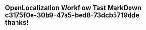 <properties
ms.topic="hero-topic"
ms.test1="hero-topic"
ms.test2="test"/>

## OpenLocalization Workflow Test MarkDown c3175f0e-30b9-47a5-bed8-73dcb5719dde thanks!
